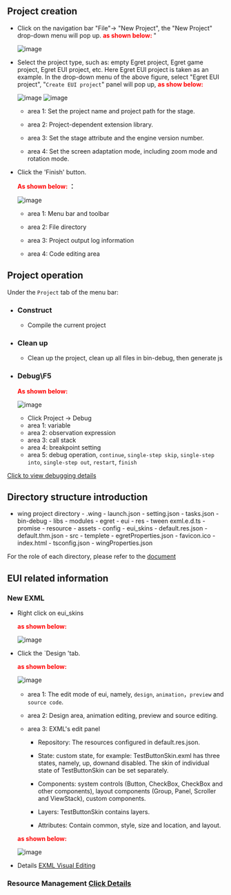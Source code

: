 
## Project creation
- Click on the navigation bar "File"-> "New Project", the "New Project" drop-down menu will pop up. **<font color=red> as shown below: </font>**"
	
	![image](20170904171649.png)

- Select the project type, such as: empty Egret project, Egret game project, Egret EUI project, etc. Here Egret EUI project is taken as an example. In the drop-down menu of the above figure, select "Egret EUI project", "`Create EUI project`" panel will pop up, **<font color=red> as show below: </font>**

	![image](20170904172957.png)
	![image](20170904173224.png)
	
   - area 1: Set the project name and project path for the stage.

   - area 2: Project-dependent extension library.

   - area 3: Set the stage attribute and the engine version number.

   - area 4: Set the screen adaptation mode, including zoom mode and rotation mode.

- Click the 'Finish' button.

	**<font color=red>As shown below: </font>：**
	
	![image](20170904174006.png)

   - area 1: Menu bar and toolbar

   - area 2: File directory

   - area 3: Project output log information
   	   
   - area 4: Code editing area
	

## Project operation

Under the `Project` tab of the menu bar:
	
- ### Construct
	- Compile the current project  

- ### Clean up
	- Clean up the project, clean up all files in bin-debug, then generate js

- ### Debug\F5
  **<font color=red> As shown below:</font>**
  	  
  ![image](20170904174612.png)
   - Click Project -> Debug 
   - area 1: variable
   - area 2: observation expression
   - area 3: call stack
   - area 4: breakpoint setting
   - area 5: debug operation, `continue`, `single-step skip`, `single-step into`, `single-step out`, `restart`, `finish`

[Click to view debugging details](../debug/inspector/README.md) 	



## Directory structure introduction
- wing project directory
		- .wing
			- launch.json
			- setting.json
			- tasks.json
		- bin-debug
		- libs
			- modules
				- egret
				- eui
				- res
				- tween
				exml.e.d.ts
		- promise
		- resource
			- assets
			- config
			- eui_skins
			- default.res.json
			- default.thm.json
		- src
		- templete
		- egretProperties.json
		- favicon.ico
		- index.html
		- tsconfig.json
		- wingProperties.json
		
For the role of each directory, please refer to the [document](../../Engine2D/getStarted/helloWorld)

## EUI related information

### New EXML
+ Right click on eui_skins

	**<font color=red>as shown below: </font>**

	![image](20170904181052.png)
+ Click the `Design 'tab.

  **<font color=red> as shown below: </font>**

	![image](20170905093913.png)
	
	
	- area 1: The edit mode of eui, namely, `design`, `animation`，`preview` and `source code`.
	
	- area 2: Design area, animation editing, preview and source editing.
	
	- area 3: EXML's edit panel		
	    - Repository: The resources configured in default.res.json.
		
		- State: custom state, for example: TestButtonSkin.exml has three states, namely, up, downand disabled. The skin of individual state of TestButtonSkin can be set separately.
		
		- Components: system controls (Button, CheckBox, CheckBox and other components), layout components (Group, Panel, Scroller and ViewStack), custom components.
		
		- Layers: TestButtonSkin contains layers.
		
		- Attributes: Contain common, style, size and location, and layout.
		
  **<font color=red> as shown below: </font>**

	![image](./20170905095155.png)
		
		

- Details [EXML Visual Editing](../editor/exml/README.md) 

### Resource Management [Click Details](../editor/resdepot/README.md) 

